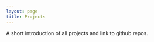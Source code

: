 ```yaml
---
layout: page
title: Projects
---
```


A short introduction of all projects and link to github repos. 


